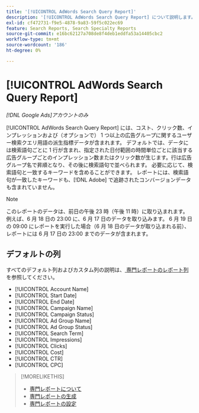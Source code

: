 ```yaml
---
title: '[!UICONTROL AdWords Search Query Report]'
description: '[!UICONTROL AdWords Search Query Report] について説明します。'
exl-id: cf472731-f9e5-4878-9a83-59f5c022ec69
feature: Search Reports, Search Specialty Reports
source-git-commit: e16bc62127a708de8f4deb1eddfa53a14405cbc2
workflow-type: tm+mt
source-wordcount: '186'
ht-degree: 0%

---
```


# [!UICONTROL AdWords Search Query Report]

*[!DNL Google Ads]アカウントのみ*

[!UICONTROL AdWords Search Query Report] には、コスト、クリック数、インプレッションおよび（オプションで） 1 つ以上の広告グループに関するユーザー検索クエリ用語の派生指標データが含まれます。 デフォルトでは、データには検索語句ごとに 1 行が含まれ、指定された日付範囲の時間単位ごとに該当する広告グループごとのインプレッション数またはクリック数が生じます。行は広告グループ名で昇順となり、その後に検索語句で並べられます。 必要に応じて、検索語句と一致するキーワードを含めることができます。 レポートには、検索語句が一致したキーワードも、[!DNL Adobe] で追跡されたコンバージョンデータも含まれていません。

>[!NOTE]
>
>このレポートのデータは、前日の午後 23 時（午後 11 時）に取り込まれます。 例えば、6 月 18 日の 23:00 に、6 月 17 日のデータを取り込みます。 6 月 19 日の 09:00 にレポートを実行した場合（6 月 18 日のデータが取り込まれる前）、レポートには 6 月 17 日の 23:00 までのデータが含まれます。

## デフォルトの列

すべてのデフォルト列およびカスタム列の説明は、[ 専門レポートのレポート列 ](specialty-report-columns.md) を参照してください。

* [!UICONTROL Account Name]
* [!UICONTROL Start Date]
* [!UICONTROL End Date]
* [!UICONTROL Campaign Name]
* [!UICONTROL Campaign Status]
* [!UICONTROL Ad Group Name]
* [!UICONTROL Ad Group Status]
* [!UICONTROL Search Term]
* [!UICONTROL Impressions]
* [!UICONTROL Clicks]
* [!UICONTROL Cost]
* [!UICONTROL CTR]
* [!UICONTROL CPC]

>[!MORELIKETHIS]
>
>* [ 専門レポートについて ](specialty-report-about.md)
>* [ 専門レポートの生成 ](specialty-report-generate.md)
>* [ 専門レポートの設定 ](specialty-report-settings.md)
